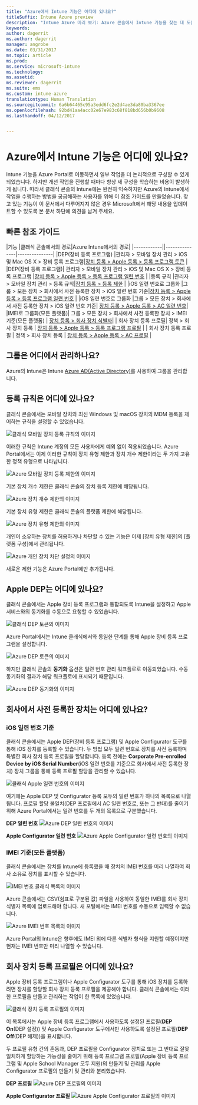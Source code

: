 ```yaml
---
title: "Azure에서 Intune 기능은 어디에 있나요?"
titleSuffix: Intune Azure preview
description: "Intune Azure 미리 보기: Azure 콘솔에서 Intune 기능을 찾는 데 도움이 됩니다."
keywords: 
author: dagerrit
ms.author: dagerrit
manager: angrobe
ms.date: 03/31/2017
ms.topic: article
ms.prod: 
ms.service: microsoft-intune
ms.technology: 
ms.assetid: 
ms.reviewer: dagerrit
ms.suite: ems
ms.custom: intune-azure
translationtype: Human Translation
ms.sourcegitcommit: 6a6b64465c95a3edd6fc2e2d4ae3da80ba3367ee
ms.openlocfilehash: 92bd41aa4acc02e67e983c68f818bd656b0b9608
ms.lasthandoff: 04/12/2017


---
```

# <a name="where-did-my-intune-feature-go-in-azure"></a>Azure에서 Intune 기능은 어디에 있나요?
Intune 기능을 Azure Portal로 이동하면서 일부 작업을 더 논리적으로 구성할 수 있게 되었습니다. 하지만 개선 작업을 진행할 때마다 항상 새 구성을 학습하는 비용이 발생하게 됩니다. 따라서 클래식 콘솔의 Intune에는 완전히 익숙하지만 Azure의 Intune에서 작업을 수행하는 방법을 궁금해하는 사용자를 위해 이 참조 가이드를 만들었습니다. 찾고 있는 기능이 이 문서에서 다루어지지 않은 경우 Microsoft에서 해당 내용을 업데이트할 수 있도록 본 문서 하단에 의견을 남겨 주세요.
## <a name="quick-reference-guide"></a>빠른 참조 가이드
|기능 |클래식 콘솔에서의 경로|Azure Intune에서의 경로| |------------||---------------|---------------|
|DEP(장비 등록 프로그램) |관리자 > 모바일 장치 관리 > iOS 및 Mac OS X > 장비 등록 프로그램|[장치 등록 > Apple 등록 > 등록 프로그램 토큰](#where-did-apple-dep-go) |
|DEP(장비 등록 프로그램)| 관리자 > 모바일 장치 관리 > iOS 및 Mac OS X > 장비 등록 프로그램 |[장치 등록 > Apple 등록 > 등록 프로그램 일련 번호](#where-did-apple-dep-go) |
|등록 규칙 |관리자 > 모바일 장치 관리 > 등록 규칙|[장치 등록 > 등록 제한](#where-did-enrollment-rules-go) |
|iOS 일련 번호로 그룹화 |그룹 > 모든 장치 > 회사에서 사전 등록한 장치 > iOS 일련 번호 기준|[장치 등록 > Apple 등록 > 등록 프로그램 일련 번호](#where-did-corporate-pre-enrolled-devices-go) |
|iOS 일련 번호로 그룹화 |그룹 > 모든 장치 > 회사에서 사전 등록한 장치 > iOS 일련 번호 기준| [장치 등록 > Apple 등록 > AC 일련 번호](#where-did-corporate-pre-enrolled-devices-go)|
|IMEI로 그룹화(모든 플랫폼)| 그룹 > 모든 장치 > 회사에서 사전 등록한 장치 > IMEI 기준(모든 플랫폼) | [장치 등록 > 회사 장치 식별자](#by-imei-all-platforms)|
| 회사 장치 등록 프로필| 정책 > 회사 장치 등록 | [장치 등록 > Apple 등록 > 등록 프로그램 프로필](#where-did-corporate-pre-enrolled-devices-go) |
| 회사 장치 등록 프로필 | 정책 > 회사 장치 등록 | [장치 등록 > Apple 등록 > AC 프로필](#where-did-corporate-pre-enrolled-devices-go) |


## <a name="where-do-i-manage-groups"></a>그룹은 어디에서 관리하나요?
Azure의 Intune은 Intune [Azure AD(Active Directory)](https://docs.microsoft.com/azure/active-directory/active-directory-groups-create-azure-portal)를 사용하여 그룹을 관리합니다.

## <a name="where-did-enrollment-rules-go"></a>등록 규칙은 어디에 있나요?
클래식 콘솔에서는 모바일 장치와 최신 Windows 및 macOS 장치의 MDM 등록을 제어하는 규칙을 설정할 수 있었습니다.

![클래식 모바일 장치 등록 규칙의 이미지](./media/ui-changes/01-classic-rules.png)

이러한 규칙은 Intune 계정의 모든 사용자에게 예외 없이 적용되었습니다. Azure Portal에서는 이제 이러한 규칙이 장치 유형 제한과 장치 개수 제한이라는 두 가지 고유한 정책 유형으로 나타납니다.

![Azure 모바일 장치 등록 제한의 이미지](./media/ui-changes/02-azure-enroll-restrictions.png)

기본 장치 개수 제한은 클래식 콘솔의 장치 등록 제한에 해당됩니다.

![Azure 장치 개수 제한의 이미지](./media/ui-changes/03-azure-device-limit.png)

기본 장치 유형 제한은 클래식 콘솔의 플랫폼 제한에 해당됩니다.

![Azure 장치 유형 제한의 이미지](./media/ui-changes/04-azure-platform-restrictions.png)

개인이 소유하는 장치를 허용하거나 차단할 수 있는 기능은 이제 [장치 유형 제한]의 [플랫폼 구성]에서 관리됩니다.

![Azure 개인 장치 차단 설정의 이미지](./media/ui-changes/05-azure-personal-block.png)

새로운 제한 기능은 Azure Portal에만 추가됩니다.

## <a name="where-did-apple-dep-go"></a>Apple DEP는 어디에 있나요?
클래식 콘솔에서는 Apple 장비 등록 프로그램과 통합되도록 Intune을 설정하고 Apple 서비스와의 동기화를 수동으로 요청할 수 있었습니다.

![클래식 DEP 토큰의 이미지](./media/ui-changes/06-classic-dep-token.png)

Azure Portal에서는 Intune 클래식에서와 동일한 단계를 통해 Apple 장비 등록 프로그램을 설정합니다.

![Azure DEP 토큰의 이미지](./media/ui-changes/07-azure-dep-token.png)

하지만 클래식 콘솔의 **동기화** 옵션은 일련 번호 관리 워크플로로 이동되었습니다. 수동 동기화의 결과가 해당 워크플로에 표시되기 때문입니다.

![Azure DEP 동기화의 이미지](./media/ui-changes/08-azure-dep-sync.png)

## <a name="where-did-corporate-pre-enrolled-devices-go"></a>회사에서 사전 등록한 장치는 어디에 있나요?
### <a name="by-ios-serial-number"></a>iOS 일련 번호 기준
클래식 콘솔에서는 Apple DEP(장비 등록 프로그램) 및 Apple Configurator 도구를 통해 iOS 장치를 등록할 수 있습니다. 두 방법 모두 일련 번호로 장치를 사전 등록하며 특별한 회사 장치 등록 프로필을 할당합니다. 등록 전에는 **Corporate Pre-enrolled Device by iOS Serial Number**(iOS 일련 번호를 기준으로 회사에서 사전 등록한 장치) 장치 그룹을 통해 등록 프로필 할당을 관리할 수 있습니다.

![클래식 Apple 일련 번호의 이미지](./media/ui-changes/09-classic-apple-serials.png)

여기에는 Apple DEP 및 Configurator 등록 모두의 일련 번호가 하나의 목록으로 나열됩니다. 프로필 할당 불일치(DEP 프로필에서 AC 일련 번호로, 또는 그 반대)를 줄이기 위해 Azure Portal에서는 일련 번호를 두 개의 목록으로 구분했습니다.

**DEP 일련 번호**
![Azure DEP 일련 번호의 이미지](./media/ui-changes/10-azure-dep-serials.png)

**Apple Configurator 일련 번호**
![Azure Apple Configurator 일련 번호의 이미지](./media/ui-changes/11-azure-ac-serials.png)

### <a name="by-imei-all-platforms"></a>IMEI 기준(모든 플랫폼)

클래식 콘솔에서는 장치를 Intune에 등록했을 때 장치의 IMEI 번호를 미리 나열하여 회사 소유로 장치를 표시할 수 있습니다.

![IMEI 번호 클래식 목록의 이미지](./media/ui-changes/12-classic-corp-imei.png)

Azure 콘솔에서는 CSV(쉼표로 구분된 값) 파일을 사용하여 동일한 IMEI를 회사 장치 식별자 목록에 업로드해야 합니다. 새 포털에서는 IMEI 번호를 수동으로 입력할 수 없습니다.

![Azure IMEI 번호 목록의 이미지](./media/ui-changes/13-azure-corp-imei.png)

Azure Portal의 Intune은 향후에도 IMEI 외에 다른 식별자 형식을 지원할 예정이지만 현재는 IMEI 번호만 미리 나열할 수 있습니다.

## <a name="where-did-corporate-device-enrollment-profiles-go"></a>회사 장치 등록 프로필은 어디에 있나요?
Apple 장비 등록 프로그램이나 Apple Configurator 도구를 통해 iOS 장치를 등록하려면 장치를 할당할 회사 장치 등록 프로필을 제공해야 합니다. 클래식 콘솔에서는 이러한 프로필을 만들고 관리하는 작업이 한 목록에 있었습니다.

![클래식 장치 등록 프로필의 이미지](./media/ui-changes/14-classic-corp-profiles.png)

이 목록에서는 Apple 장비 등록 프로그램에서 사용하도록 설정된 프로필(**DEP On**(DEP 설정)) 및 Apple Configurator 도구에서만 사용하도록 설정된 프로필(**DEP Off**(DEP 해제))을 표시합니다.

두 프로필 유형 간의 혼동과, DEP 프로필을 Configurator 장치로 또는 그 반대로 잘못 일치하게 할당하는 가능성을 줄이기 위해 등록 프로그램 프로필(Apple 장비 등록 프로그램 및 Apple School Manager 모두 지원)의 만들기 및 관리를 Apple Configurator 프로필의 만들기 및 관리와 분리했습니다.

**DEP 프로필**
![Azure DEP 프로필의 이미지](./media/ui-changes/15-azure-dep-profiles.png)

**Apple Configurator 프로필**
![Azure Apple Configurator 프로필의 이미지](./media/ui-changes/16-azure-ac-profiles.png)


